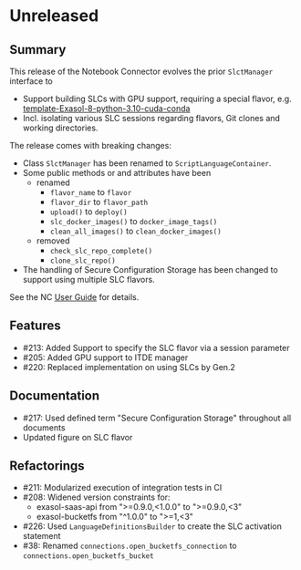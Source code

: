 # Unreleased

## Summary

This release of the Notebook Connector evolves the prior `SlctManager` interface to
* Support building SLCs with GPU support, requiring a special flavor, e.g. [template-Exasol-8-python-3.10-cuda-conda](https://github.com/exasol/script-languages/tree/master/flavors/template-Exasol-8-python-3.10-cuda-conda)
* Incl. isolating various SLC sessions regarding flavors, Git clones and working directories.

The release comes with breaking changes:
* Class `SlctManager` has been renamed to `ScriptLanguageContainer`.
* Some public methods or and attributes have been
  * renamed
    * `flavor_name` to `flavor`
    * `flavor_dir` to `flavor_path`
    * `upload()` to `deploy()`
    * `slc_docker_images()` to `docker_image_tags()`
    * `clean_all_images()` to `clean_docker_images()`
  * removed
    * `check_slc_repo_complete()`
    * `clone_slc_repo()`
* The handling of Secure Configuration Storage has been changed to support using multiple SLC flavors.

See the NC [User Guide](../user_guide/user-guide.md) for details.

## Features

* #213: Added Support to specify the SLC flavor via a session parameter
* #205: Added GPU support to ITDE manager
* #220: Replaced implementation on using SLCs by Gen.2

## Documentation

* #217: Used defined term "Secure Configuration Storage" throughout all documents
* Updated figure on SLC flavor

## Refactorings

* #211: Modularized execution of integration tests in CI
* #208: Widened version constraints for:
   * exasol-saas-api from ">=0.9.0,<1.0.0" to ">=0.9.0,<3"
   * exasol-bucketfs from "^1.0.0" to ">=1,<3"
* #226: Used `LanguageDefinitionsBuilder` to create the SLC activation statement
* #38: Renamed `connections.open_bucketfs_connection` to `connections.open_bucketfs_bucket`
